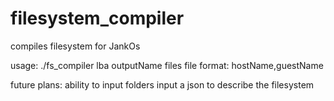 # filesystem_compiler
compiles filesystem for JankOs

usage: ./fs_compiler lba outputName files
file format: hostName,guestName

future plans:
ability to input folders
input a json to describe the filesystem

